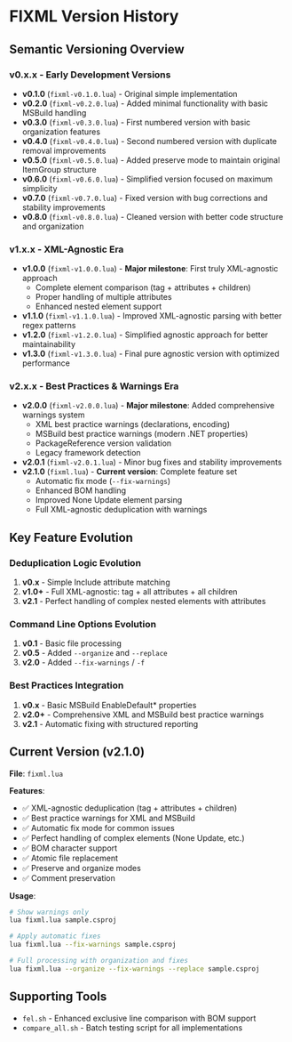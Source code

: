 # FIXML Version History

## Semantic Versioning Overview

### v0.x.x - Early Development Versions
- **v0.1.0** (`fixml-v0.1.0.lua`) - Original simple implementation
- **v0.2.0** (`fixml-v0.2.0.lua`) - Added minimal functionality with basic MSBuild handling
- **v0.3.0** (`fixml-v0.3.0.lua`) - First numbered version with basic organization features
- **v0.4.0** (`fixml-v0.4.0.lua`) - Second numbered version with duplicate removal improvements
- **v0.5.0** (`fixml-v0.5.0.lua`) - Added preserve mode to maintain original ItemGroup structure
- **v0.6.0** (`fixml-v0.6.0.lua`) - Simplified version focused on maximum simplicity
- **v0.7.0** (`fixml-v0.7.0.lua`) - Fixed version with bug corrections and stability improvements
- **v0.8.0** (`fixml-v0.8.0.lua`) - Cleaned version with better code structure and organization

### v1.x.x - XML-Agnostic Era
- **v1.0.0** (`fixml-v1.0.0.lua`) - **Major milestone**: First truly XML-agnostic approach
  - Complete element comparison (tag + attributes + children)
  - Proper handling of multiple attributes
  - Enhanced nested element support
- **v1.1.0** (`fixml-v1.1.0.lua`) - Improved XML-agnostic parsing with better regex patterns
- **v1.2.0** (`fixml-v1.2.0.lua`) - Simplified agnostic approach for better maintainability
- **v1.3.0** (`fixml-v1.3.0.lua`) - Final pure agnostic version with optimized performance

### v2.x.x - Best Practices & Warnings Era
- **v2.0.0** (`fixml-v2.0.0.lua`) - **Major milestone**: Added comprehensive warnings system
  - XML best practice warnings (declarations, encoding)
  - MSBuild best practice warnings (modern .NET properties)
  - PackageReference version validation
  - Legacy framework detection
- **v2.0.1** (`fixml-v2.0.1.lua`) - Minor bug fixes and stability improvements
- **v2.1.0** (`fixml.lua`) - **Current version**: Complete feature set
  - Automatic fix mode (`--fix-warnings`)
  - Enhanced BOM handling
  - Improved None Update element parsing
  - Full XML-agnostic deduplication with warnings

## Key Feature Evolution

### Deduplication Logic Evolution
1. **v0.x** - Simple Include attribute matching
2. **v1.0+** - Full XML-agnostic: tag + all attributes + all children
3. **v2.1** - Perfect handling of complex nested elements with attributes

### Command Line Options Evolution
1. **v0.1** - Basic file processing
2. **v0.5** - Added `--organize` and `--replace` 
3. **v2.0** - Added `--fix-warnings` / `-f`

### Best Practices Integration
1. **v0.x** - Basic MSBuild EnableDefault* properties
2. **v2.0+** - Comprehensive XML and MSBuild best practice warnings
3. **v2.1** - Automatic fixing with structured reporting

## Current Version (v2.1.0)

**File**: `fixml.lua`

**Features**:
- ✅ XML-agnostic deduplication (tag + attributes + children)
- ✅ Best practice warnings for XML and MSBuild
- ✅ Automatic fix mode for common issues
- ✅ Perfect handling of complex elements (None Update, etc.)
- ✅ BOM character support
- ✅ Atomic file replacement
- ✅ Preserve and organize modes
- ✅ Comment preservation

**Usage**:
```bash
# Show warnings only
lua fixml.lua sample.csproj

# Apply automatic fixes
lua fixml.lua --fix-warnings sample.csproj

# Full processing with organization and fixes
lua fixml.lua --organize --fix-warnings --replace sample.csproj
```

## Supporting Tools
- `fel.sh` - Enhanced exclusive line comparison with BOM support
- `compare_all.sh` - Batch testing script for all implementations